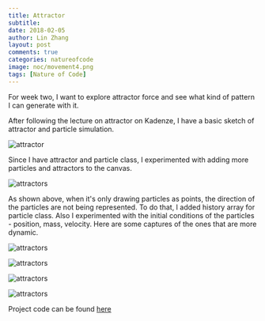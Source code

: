```yaml
---
title: Attractor
subtitle:
date: 2018-02-05
author: Lin Zhang
layout: post
comments: true
categories: natureofcode
image: noc/movement4.png
tags: [Nature of Code]
---
```


For week two, I want to explore attractor force and see what kind of pattern I can generate with it.

After following the lecture on attractor on Kadenze, I have a basic sketch of attractor and particle simulation.

![attractor]({{site.baseurl}}/images/noc/basicattractor.png)

Since I have attractor and particle class, I experimented with adding more particles and attractors to the canvas.

![attractors]({{site.baseurl}}/images/noc/multiattractor.png)

As shown above, when it's only drawing particles as points, the direction of the particles are not being represented. To do that, I added history array for particle class. Also I experimented with the initial conditions of the particles - position, mass, velocity. Here are some captures of the ones that are more dynamic.

![attractors]({{site.baseurl}}/images/noc/movement.png)

![attractors]({{site.baseurl}}/images/noc/movement2.png)

![attractors]({{site.baseurl}}/images/noc/movement4.png)

![attractors]({{site.baseurl}}/images/noc/movement5.png)

Project code can be found [here](http://alpha.editor.p5js.org/linzhang/sketches/HJRc8NDUM)
